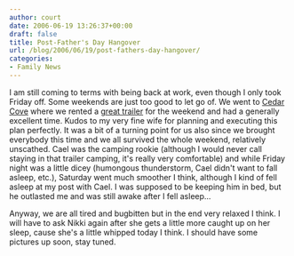 ```yaml
---
author: court
date: 2006-06-19 13:26:37+00:00
draft: false
title: Post-Father's Day Hangover
url: /blog/2006/06/19/post-fathers-day-hangover/
categories:
- Family News
---
```


I am still coming to terms with being back at work, even though I only took Friday off.  Some weekends are just too good to let go of.  We went to [Cedar Cove](http://www.cedarcove.ca) where we rented a [great trailer](http://www.cedarcove.ca/trailers/e28_1.jpg) for the weekend and had a generally excellent time.  Kudos to my very fine wife for planning and executing this plan perfectly.  It was a bit of a turning point for us also since we brought everybody this time and we all survived the whole weekend, relatively unscathed.  Cael was the camping rookie (although I would never call staying in that trailer camping, it's really very comfortable) and while Friday night was a little dicey (humongous thunderstorm, Cael didn't want to fall asleep, etc.), Saturday went much smoother I think, although I kind of fell asleep at my post with Cael.  I was supposed to be keeping him in bed, but he outlasted me and was still awake after I fell asleep...

Anyway, we are all tired and bugbitten but in the end very relaxed I think.  I will have to ask Nikki again after she gets a little more caught up on her sleep, cause she's a little whipped today I think.  I should have some pictures up soon, stay tuned.
